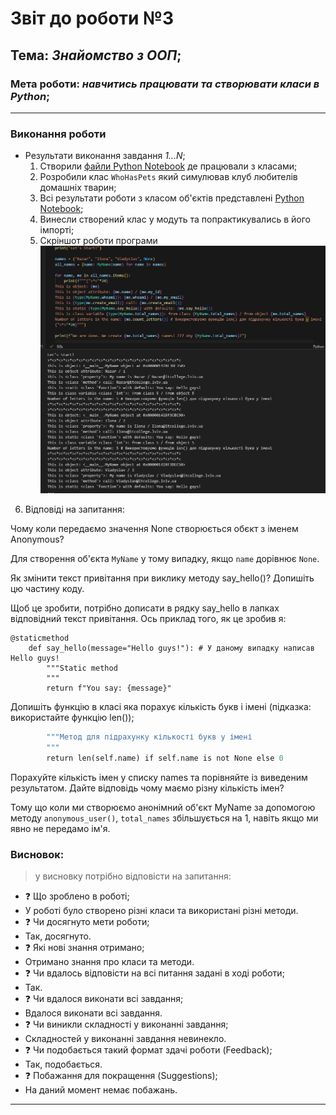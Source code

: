 # Звіт до роботи №3
## Тема: _Знайомство з ООП_;
### Мета роботи: _навчитись працювати та створювати класи в Python_;
---
### Виконання роботи
- Результати виконання завдання *1...N*;
    1. Створили [файли Python Notebook](note.ipynb) де працювали з класами;
    2. Розробили клас `WhoHasPets` який симулював клуб любителів домашніх тварин;
    3. Всі результати роботи з класом об'єктів представлені [Python Notebook](note.ipynb);
    4. Винесли створений клас у модуть та попрактикувались в його імпорті;
    5. Скріншот роботи програми
![alt text](https://github.com/Nazarus03/Nazar-oop/blob/main/Pictures/Screenshot_1.jpg)

6. Відповіді на запитання:

Чому коли передаємо значення None створюється обєкт з іменем Anonymous?

Для створення об'єкта `MyName` у тому випадку, якщо `name` дорівнює `None`.

Як змінити текст привітання при виклику методу say_hello()? Допишіть цю частину коду.

Щоб це зробити, потрібно дописати в рядку say_hello в лапках відповідний текст привітання. Ось приклад того, як це зробив я:

```
@staticmethod
    def say_hello(message="Hello guys!"): # У даному випадку написав Hello guys!
        """Static method
        """
        return f"You say: {message}"
``````

Допишіть функцію в класі яка порахує кількість букв і імені (підказка: використайте функцію len());

```def count_letters(self):
        """Метод для підрахунку кількості букв у імені
        """
        return len(self.name) if self.name is not None else 0
``````

Порахуйте кількість імен у списку names та порівняйте із виведеним результатом. Дайте відповідь чому маємо різну кількість імен?

Тому що коли ми створюємо анонімний об'єкт MyName за допомогою методу `anonymous_user()`, `total_names` збільшується на 1, навіть якщо ми явно не передамо ім'я.
### Висновок: 
> у висновку потрібно відповісти на запитання:
- :question: Що зроблено в роботі;
- У роботі було створено різні класи та використані різні методи.
- :question: Чи досягнуто мети роботи;
- Так, досягнуто.
- :question: Які нові знання отримано;
- Отримано знання про класи та методи.
- :question: Чи вдалось відповісти на всі питання задані в ході роботи;
- Так.
- :question: Чи вдалося виконати всі завдання;
- Вдалося виконати всі завдання.
- :question: Чи виникли складності у виконанні завдання;
- Складностей у виконанні завдання невинекло.
- :question: Чи подобається такий формат здачі роботи (Feedback);
- Так, подобається.
- :question: Побажання для покращення (Suggestions);
- На даний момент немає побажань.
---